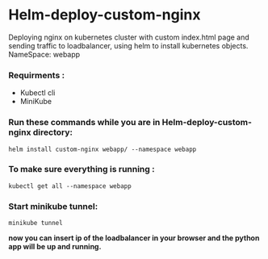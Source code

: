 # Helm-deploy-custom-nginx
Deploying nginx on kubernetes cluster with custom index.html page and sending traffic to loadbalancer, using helm to install kubernetes objects.<br>
NameSpace: webapp

### Requirments :
- Kubectl cli
- MiniKube

### Run these commands while you are in Helm-deploy-custom-nginx directory:
```
helm install custom-nginx webapp/ --namespace webapp
```

### To make sure everything is running :
```
kubectl get all --namespace webapp
```
### Start minikube tunnel:
```
minikube tunnel
```
**now you can insert ip of the loadbalancer in your browser and the python app will be up and running.**

